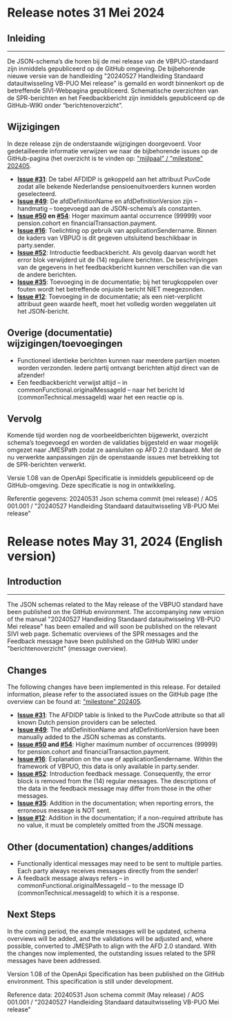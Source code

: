 # Release notes 31 Mei 2024 

## Inleiding
--------------

De JSON-schema’s die horen bij de mei release van de VBPUO-standaard zijn inmiddels gepubliceerd op de GitHub omgeving. De bijbehorende nieuwe versie van de handleiding "20240527 Handleiding Standaard datauitwisseling VB-PUO Mei release" is gemaild en wordt binnenkort op de betreffende SIVI-Webpagina gepubliceerd. Schematische overzichten van de SPR-berichten en het Feedbackbericht zijn inmiddels gepubliceerd op de GitHub-WIKI onder “berichtenoverzicht”.

## Wijzigingen

In deze release zijn de onderstaande wijzigingen doorgevoerd. Voor gedetailleerde informatie verwijzen we naar de bijbehorende issues op de GitHub-pagina (het overzicht is te vinden op: ["mijlpaal" / "milestone" 202405](https://github.com/search?q=milestone%3A%22202405+release%22&type=issues).

- **[Issue #31](https://github.com/org/repo/issues/31)**: De tabel AFDIDP is gekoppeld aan het attribuut PuvCode zodat alle bekende Nederlandse pensioenuitvoerders kunnen worden geselecteerd.
- **[Issue #49](https://github.com/org/repo/issues/49)**: De afdDefinitionName en afdDefinitionVersion zijn – handmatig – toegevoegd aan de JSON-schema’s als constanten.
- **[Issue #50](https://github.com/org/repo/issues/50) en [#54](https://github.com/org/repo/issues/54)**: Hoger maximum aantal occurrence (99999) voor pension.cohort en financialTransaction.payment.
- **[Issue #16](https://github.com/org/repo/issues/16)**: Toelichting op gebruik van applicationSendername. Binnen de kaders van VBPUO is dit gegeven uitsluitend beschikbaar in party.sender.
- **[Issue #52](https://github.com/org/repo/issues/52)**: Introductie feedbackbericht. Als gevolg daarvan wordt het error blok verwijderd uit de (14) reguliere berichten. De beschrijvingen van de gegevens in het feedbackbericht kunnen verschillen van die van de andere berichten.
- **[Issue #35](https://github.com/org/repo/issues/35)**: Toevoeging in de documentatie; bij het terugkoppelen over fouten wordt het betreffende onjuiste bericht NIET meegezonden.
- **[Issue #12](https://github.com/org/repo/issues/12)**: Toevoeging in de documentatie; als een niet-verplicht attribuut geen waarde heeft, moet het volledig worden weggelaten uit het JSON-bericht.

## Overige (documentatie) wijzigingen/toevoegingen

- Functioneel identieke berichten kunnen naar meerdere partijen moeten worden verzonden. Iedere partij ontvangt berichten altijd direct van de afzender!
- Een feedbackbericht verwijst altijd – in commonFunctional.originalMessageId – naar het bericht Id (commonTechnical.messageId) waar het een reactie op is.

## Vervolg

Komende tijd worden nog de voorbeeldberichten bijgewerkt, overzicht schema’s toegevoegd en worden de validaties bijgesteld en waar mogelijk omgezet naar JMESPath zodat ze aansluiten op AFD 2.0 standaard. Met de nu verwerkte aanpassingen zijn de openstaande issues met betrekking tot de SPR-berichten verwerkt.

Versie 1.08 van de OpenApi Specificatie is inmiddels gepubliceerd op de GitHub-omgeving. Deze specificatie is nog in ontwikkeling.

Referentie gegevens: 20240531 Json schema commit (mei release) / AOS 001.001 / "20240527 Handleiding Standaard datauitwisseling VB-PUO Mei release"

# Release notes May 31, 2024 (English version)

## Introduction
--------------

The JSON schemas related to the May release of the VBPUO standard have been published on the GitHub environment. The accompanying new version of the manual "20240527 Handleiding Standaard datauitwisseling VB-PUO Mei release" has been emailed and will soon be published on the relevant SIVI web page. Schematic overviews of the SPR messages and the Feedback message have been published on the GitHub WIKI under "berichtenoverzicht" (message overview).

## Changes

The following changes have been implemented in this release. For detailed information, please refer to the associated issues on the GitHub page (the overview can be found at: ["milestone" 202405](https://github.com/search?q=milestone%3A%22202405+release%22&type=issues).

- **[Issue #31](https://github.com/org/repo/issues/31)**: The AFDIDP table is linked to the PuvCode attribute so that all known Dutch pension providers can be selected.
- **[Issue #49](https://github.com/org/repo/issues/49)**: The afdDefinitionName and afdDefinitionVersion have been manually added to the JSON schemas as constants.
- **[Issue #50](https://github.com/org/repo/issues/50) and [#54](https://github.com/org/repo/issues/54)**: Higher maximum number of occurrences (99999) for pension.cohort and financialTransaction.payment.
- **[Issue #16](https://github.com/org/repo/issues/16)**: Explanation on the use of applicationSendername. Within the framework of VBPUO, this data is only available in party.sender.
- **[Issue #52](https://github.com/org/repo/issues/52)**: Introduction feedback message. Consequently, the error block is removed from the (14) regular messages. The descriptions of the data in the feedback message may differ from those in the other messages.
- **[Issue #35](https://github.com/org/repo/issues/35)**: Addition in the documentation; when reporting errors, the erroneous message is NOT sent.
- **[Issue #12](https://github.com/org/repo/issues/12)**: Addition in the documentation; if a non-required attribute has no value, it must be completely omitted from the JSON message.

## Other (documentation) changes/additions

- Functionally identical messages may need to be sent to multiple parties. Each party always receives messages directly from the sender!
- A feedback message always refers – in commonFunctional.originalMessageId – to the message ID (commonTechnical.messageId) to which it is a response.

## Next Steps

In the coming period, the example messages will be updated, schema overviews will be added, and the validations will be adjusted and, where possible, converted to JMESPath to align with the AFD 2.0 standard. With the changes now implemented, the outstanding issues related to the SPR messages have been addressed.

Version 1.08 of the OpenApi Specification has been published on the GitHub environment. This specification is still under development.

Reference data: 20240531 Json schema commit (May release) / AOS 001.001 / "20240527 Handleiding Standaard datauitwisseling VB-PUO Mei release"
